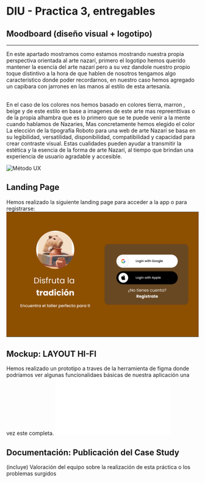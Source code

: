 # DIU - Practica 3, entregables

## Moodboard (diseño visual + logotipo)   
-----
<p>En este apartado mostramos como estamos mostrando nuestra propia perspectiva orientada al arte nazarí, primero el logotipo hemos querido mantener la esencia del arte nazarí pero a su vez dandole nuestro propio toque distintivo a la hora de que hablen de nosotros tengamos algo caracteristico donde poder recordarnos, en nuestro caso hemos agregado un capibara con jarrones en las manos al estilo de esta artesanía.<p/><br/>
En el caso de los colores nos hemos basado en colores tierra, marron , beige y de  este estilo en base a imagenes de este arte mas repreenttivas o de la propia alhambra que es lo primero que se te puede venir a la mente cuando hablamos de Nazaries, Mas concretamente hemos elegido el color <br/>
La elección de la tipografía Roboto para una web de arte Nazarí se basa en su legibilidad, versatilidad, disponibilidad, compatibilidad y capacidad para crear contraste visual. Estas cualidades pueden ayudar a transmitir la estética y la esencia de la forma de arte Nazarí, al tiempo que brindan una experiencia de usuario agradable y accesible.<br/>

![Método UX](1.DiseñoVisual/moodbard.png)


## Landing Page

Hemos realizado la siguiente landing page para acceder a la app o para registrarse:
![Método UX](2.LandingPage/LandingPage.png)

## Mockup: LAYOUT HI-FI
Hemos realizado un prototipo a traves de la herramienta de figma donde podríamos ver algunas funcionalidaes básicas de nuestra aplicación una vez este completa.
![Método UX](4.LayoutYSimulacion/Practica3_Prototipo.pdf)

## Documentación: Publicación del Case Study


(incluye) Valoración del equipo sobre la realización de esta práctica o los problemas surgidos
 
